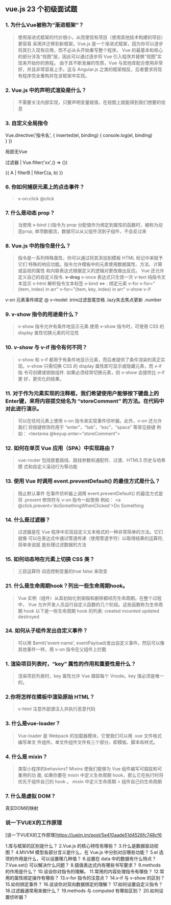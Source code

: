 ## vue.js 23 个初级面试题
### 1. 为什么Vue被称为“渐进框架”？
> 使用渐进式框架的代价很小，从而使现有项目（使用其他技术构建的项目）更容易
> 采用并迁移到新框架。Vue.js 是一个渐进式框架，因为你可以逐步将其引入现有应用，而不必从头开始重写整个程序。
> Vue 的最基本和核心的部分涉及“视图”层，因此可以通过逐步将 Vue 引入程序并替换“视图”实现来开始你的旅程。
> 由于其不断发展的性质，Vue 与其他库配合使用非常好，并且非常容易上手。这与 Angular.js 之类的框架相反，后者要求将现有程序完全重构并在该框架中实现。

### 2. Vue.js 中的声明式渲染是什么？
> 不需要关注内部实现，只要声明变量赋值，在视图上就能得到我们想要的信息

### 3. 自定义全局指令
Vue.directive('指令名', {
  inserted(el, binding) { 
    console.log(el, binding)  
  }
})

局部无Vue

过滤器 |  Vue.filter('xx',() => {})
<div>{{ A | filterB | filterC(a, b) }}<div>

### 6. 你如何捕获元素上的点击事件？
> v-on:click  @click

### 7. 什么是动态 prop？
> 当使用 v-bind (:)指令为 prop 分配值作为绑定到属性的函数时，被称为动
态prop, 单项数据流，数据可以从父组件流到子组件，不会反过来

### 8. Vue.js 中的指令是什么？
> 指令是一系列特殊属性，你可以通过将其添加到模板 HTML 标记中来赋予它们
特殊的响应功能。指令允许模板中的元素使用数据属性、方法、计算或监视的属性
和内联表达式根据定义的逻辑对更改做出反应。
> Vue 还允许定义自己的自定义指令. **v-drag**
v-once 表达式只生效一次
v-text 纯指令文本显示
v-html 解析指令文本标签
v-bind <=> : 绑定元素
v-for  v-for="(item, index) in arr"  v-for="(item, key, index) in arr"
v-show
v-if

v-on 元素事件绑定  @
v-model  .trim过滤首尾空格  .lazy失去焦点更新 .number

### 9.  v-show 指令的用途是什么？
> v-show 指令允许有条件地显示元素.使用 v-show 指令时，可使用 CSS 的 
display 属性切换元素的可见性

### 10. v-show 与 v-if 指令有何不同？
> v-show 和 v-if 都用于有条件地显示元素，而后者提供了条件渲染的真正实
现。v-show 只需切换 CSS 的 display 属性即可显示或隐藏元素，而 v-if 指
令可创建或销毁组件. 如果必须经常切换元素，则 v-show 会提供比 v-if 更
好，更优化的结果。

### 11. 对于作为元素实现的注释框，我们希望使用户能够按下键盘上的Enter键，来将内容提交给名为 “storeComment” 的方法。在代码中对此进行演示。
> 可以在任何元素上使用 v-on 指令来实现事件侦听器。此外，v-on 还允许我们
将按键修饰符用于 “enter”，“tab”，“esc”，“space” 等常见按键
> 例如： <textarea @keyup.enter="storeComment"></textarea>

### 12. 如何在单页 Vue 应用（SPA）中实现路由？
>  vue-router 包括嵌套路线、路线参数和通配符、过渡、HTML5 历史与哈希模
式和自定义滚动行为等功能

### 13. 使用 Vue 时调用 event.preventDefault() 的最佳方式是什么？
> 阻止默认事件 在事件侦听器上调用 event.preventDefault() 的最佳方式是
将 .prevent 修饰符与 v-on 指令一起使用
> 例如： <a @click.prevent='doSomethingWhenClicked'>Do Something</a>

### 14. 什么是过滤器？
> 过滤器是在 Vue 程序中实现自定义文本格式的一种非常简单的方法。它们就像
可以在表达式中通过管道传递（使用管道字符）以取得结果的运算符, 简单来说就
是处理过滤数据的方法

### 15. 如何动态地在元素上切换 CSS 类？
> 三目运算符 动态控制变量的true false 来改变

### 21. 什么是生命周期hook？列出一些生命周期hook。
> Vue 实例（组件）从其初始化到销毁和删除都经历生命周期。在整个过程中，
Vue 允许开发人员运行自定义函数的几个阶段。这些函数称为生命周期 hook
> 以下是一些生命周期 hook 的列表:
> created
> mounted
> updated
> destroyed

### 24. 如何从子组件发出自定义事件？
> 可以用 $emit('event-name', eventPayload)发出自定义事件。然后可以像
其他事件一样，用 v-on 指令在父组件上拦截

### 1. 渲染项目列表时，“key” 属性的作用和重要性是什么？
> 渲染项目列表时，key 属性允许 Vue 跟踪每个 Vnode。key 值必须是唯一的。

### 2.你将怎样在模板中渲染原始 HTML？
> v-html  注意外部源注入并执行恶意代码

### 3. 什么是vue-loader？
> Vue-loader 是 Webpack 的加载器模块，它使我们可以用 .vue 文件格式编写单文
件组件。单文件组件文件有三个部分，即模板、脚本和样式。

### 4. 什么是 mixin？
> 类型小程序的behaviors? Mixins 使我们能够为 Vue 组件编写可插拔和可重用的功
能. 如果你要在 mixin 中定义生命周期 hook，那么它在执行时将优先于组件自己的 
hook 。 mixin 中定义生命周期 > 组件自己的生命周期

### 7. 什么是虚拟 DOM？
真实DOM的映射

### 说一下VUEX的工作原理 
[说一下VUEX的工作原理]https://juejin.im/post/5e410aade51d4526fc748cf6


1.库与框架的区别是什么？
2.Vue.js 的核心特性有哪些？
3.什么是数据驱动视图？
4.MVVM 模型各部分含义是什么，在 Vue.js 中分别对应哪些功能？
5.el 选项的作用是什么，可以设置哪几种值？
6.设置在 data 中的数据有什么特点？
7.Vue.set() 可以解决什么问题？
8.插值表达式内有哪些书写要求？
9.methods 的作用是什么？
10.谈谈你对指令的理解。
11.常用的内容处理指令有哪些？
12.常用的属性绑定操作有哪些？
13.v-for 指令的注意点？
14.v-if 与 v-show 的区别？
15.如何绑定事件？
16.谈谈你对双向数据绑定的理解？
17.如何设置自定义指令？
18.过滤器通常用来做什么？
19.methods 与 computed 有哪些区别？
20.如何设置侦听器？